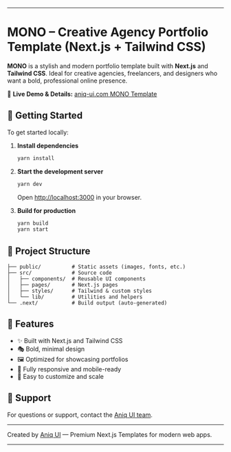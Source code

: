 
---

# MONO – Creative Agency Portfolio Template (Next.js + Tailwind CSS)

**MONO** is a stylish and modern portfolio template built with **Next.js** and **Tailwind CSS**. Ideal for creative agencies, freelancers, and designers who want a bold, professional online presence.

🔗 **Live Demo & Details:** [aniq-ui.com MONO Template](https://www.aniq-ui.com/en/templates/creative-agency-portfolio-nextjs-template)

## 🚀 Getting Started

To get started locally:

1. **Install dependencies**

   ```sh
   yarn install
   ```

2. **Start the development server**

   ```sh
   yarn dev
   ```

   Open [http://localhost:3000](http://localhost:3000) in your browser.

3. **Build for production**

   ```sh
   yarn build
   yarn start
   ```

## 🧠 Project Structure

```
├── public/          # Static assets (images, fonts, etc.)
├── src/             # Source code
│   ├── components/  # Reusable UI components
│   ├── pages/       # Next.js pages
│   ├── styles/      # Tailwind & custom styles
│   └── lib/         # Utilities and helpers
└── .next/           # Build output (auto-generated)
```

## 🌟 Features

* ✨ Built with Next.js and Tailwind CSS
* 🎭 Bold, minimal design
* 🖼️ Optimized for showcasing portfolios
* 📱 Fully responsive and mobile-ready
* 🔄 Easy to customize and scale

## 💬 Support

For questions or support, contact the [Aniq UI team](https://www.aniq-ui.com/#contact).

---

Created by [Aniq UI](https://www.aniq-ui.com) — Premium Next.js Templates for modern web apps.

---

